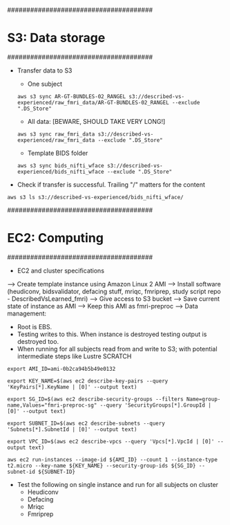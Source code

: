 
######################################
# S3: Data storage
######################################
- Transfer data to S3
  - One subject
  ```
  aws s3 sync AR-GT-BUNDLES-02_RANGEL s3://described-vs-experienced/raw_fmri_data/AR-GT-BUNDLES-02_RANGEL --exclude ".DS_Store"
  ```
  - All data: [BEWARE, SHOULD TAKE VERY LONG!]
  ```
  aws s3 sync raw_fmri_data s3://described-vs-experienced/raw_fmri_data --exclude ".DS_Store"
  ```
  - Template BIDS folder
  ```
  aws s3 sync bids_nifti_wface s3://described-vs-experienced/bids_nifti_wface --exclude ".DS_Store"
  ```

- Check if transfer is successful. Trailing "/" matters for the content
```
aws s3 ls s3://described-vs-experienced/bids_nifti_wface/
```

######################################
# EC2: Computing
######################################
- EC2 and cluster specifications

--> Create template instance using Amazon Linux 2 AMI
--> Install software (heudiconv, bidsvalidator, defacing stuff, mriqc, fmriprep, study script repo - DescribedVsLearned_fmri)
--> Give access to S3 bucket
--> Save current state of instance as AMI
--> Keep this AMI as fmri-preproc
--> Data management:
  - Root is EBS.
  - Testing writes to this. When instance is destroyed testing output is destroyed too.
  - When running for all subjects read from and write to S3; with potential intermediate steps like Lustre SCRATCH

```
export AMI_ID=ami-0b2ca94b5b49e0132

export KEY_NAME=$(aws ec2 describe-key-pairs --query 'KeyPairs[*].KeyName | [0]' --output text)

export SG_ID=$(aws ec2 describe-security-groups --filters Name=group-name,Values="fmri-preproc-sg" --query 'SecurityGroups[*].GroupId | [0]' --output text)

export SUBNET_ID=$(aws ec2 describe-subnets --query 'Subnets[*].SubnetId | [0]' --output text)

export VPC_ID=$(aws ec2 describe-vpcs --query 'Vpcs[*].VpcId | [0]' --output text)

aws ec2 run-instances --image-id ${AMI_ID} --count 1 --instance-type t2.micro --key-name ${KEY_NAME} --security-group-ids ${SG_ID} --subnet-id ${SUBNET-ID}
```

- Test the following on single instance and run for all subjects on cluster
  - Heudiconv
  - Defacing
  - Mriqc
  - Fmriprep
